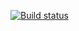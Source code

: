 [![Build status](https://ci.appveyor.com/api/projects/status/dhnrwlxfo4pau8fd/branch/main?svg=true)](https://ci.appveyor.com/project/Zlata27/test-api-2-0/branch/main)